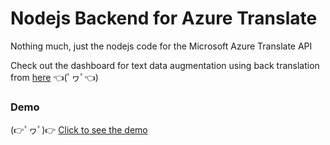 # Nodejs Backend for Azure Translate

Nothing much, just the nodejs code for the Microsoft Azure Translate API

Check out the dashboard for text data augmentation using back translation from [here](https://github.com/AchinthaShiran/text_augmentation_dashboard) 👈(ﾟヮﾟ👈)

### Demo
(👉ﾟヮﾟ)👉 [Click to see the demo](https://text-augmentation-dashboard.herokuapp.com/)
